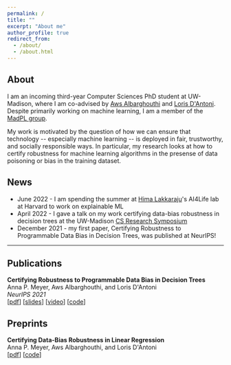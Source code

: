 ```yaml
---
permalink: /
title: ""
excerpt: "About me"
author_profile: true
redirect_from: 
  - /about/
  - /about.html
---
```


About
------
I am an incoming third-year Computer Sciences PhD student at UW-Madison, where I am co-advised by [Aws Albarghouthi](http://pages.cs.wisc.edu/~aws/) and [Loris D'Antoni](https://pages.cs.wisc.edu/~loris/). Despite primarily working on machine learning, I am a member of the [MadPL group](https://madpl.cs.wisc.edu/). 

My work is motivated by the question of how we can ensure that technology -- especially machine learning -- is deployed in fair, trustworthy, and socially responsible ways. In particular, my research looks at how to certify robustness for machine learning algorithms in the presense of data poisoning or bias in the training dataset. 

<!-- I graduated from Carleton College in 2018 with a BA in mathematics. Prior to starting grad school in the fall of 2020, I worked as a software developer at Epic in Madison. In my free time, I enjoy cooking (and eating!), Nordic skiing, reading fiction, running, and being outdoors.  -->

## News
* June 2022 - I am spending the summer at [Hima Lakkaraju](https://himalakkaraju.github.io/)'s AI4Life lab at Harvard to work on explainable ML
* April 2022 - I gave a talk on my work certifying data-bias robustness in decision trees at the UW-Madison [CS Research Symposium](https://csresearchsymposium.github.io/)
* December 2021 - my first paper, Certifying Robustness to Programmable Data Bias in Decision Trees, was published at NeurIPS!

-----
## Publications
**Certifying Robustness to Programmable Data Bias in Decision Trees**  <br/>
Anna P. Meyer, Aws Albarghouthi, and Loris D'Antoni <br/>
*NeurIPS 2021*<br/>
[<a href="https://arxiv.org/abs/2110.04363">pdf</a>] [<a href="/files/dec_trees_slides.pdf">slides</a>] [<a href="https://youtu.be/kf5Geyr71T4">video</a>] [<a href="https://github.com/annapmeyer/antidote-P">code</a>] <br/>

## Preprints
**Certifying Data-Bias Robustness in Linear Regression** <br/>
Anna P. Meyer, Aws Albarghouthi, and Loris D'Antoni <br/>
[<a href="https://arxiv.org/abs/2206.03575">pdf</a>] [<a href="https://github.com/annapmeyer/linear-bias-certification">code</a>] <br/>